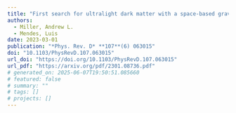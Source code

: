 ```yaml
---
title: "First search for ultralight dark matter with a space-based gravitational-wave antenna: LISA Pathfinder"
authors:
  - Miller, Andrew L.
  - Mendes, Luis
date: 2023-03-01
publication: "*Phys. Rev. D* **107**(6) 063015"
doi: "10.1103/PhysRevD.107.063015"
url_doi: "https://doi.org/10.1103/PhysRevD.107.063015"
url_pdf: "https://arxiv.org/pdf/2301.08736.pdf"
# generated_on: 2025-06-07T19:50:51.085660
# featured: false
# summary: ""
# tags: []
# projects: []
---
```

